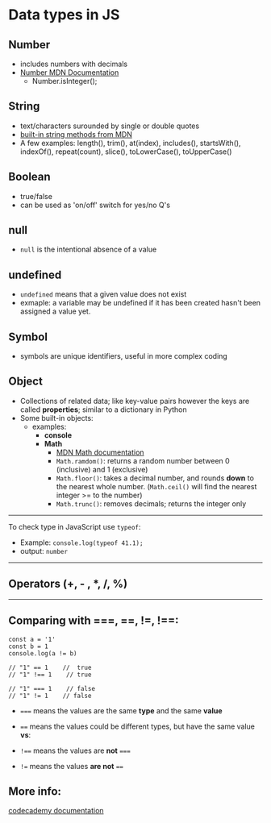 # Data types in JS

## Number
- includes numbers with decimals
- [Number MDN Documentation](https://developer.mozilla.org/en-US/docs/Web/JavaScript/Reference/Global_Objects/Number)
  - Number.isInteger();
## String
- text/characters surounded by single or double quotes
- [built-in string methods from MDN](https://developer.mozilla.org/en-US/docs/web/javascript/reference/global_objects/string)
- A few examples: length(), trim(), at(index), includes(), startsWith(), indexOf(), repeat(count), slice(), toLowerCase(), toUpperCase()

## Boolean
- true/false
- can be used as 'on/off' switch for yes/no Q's

## null
- `null` is the intentional absence of a value
## undefined
- `undefined` means that a given value does not exist 
- exmaple: a variable may be undefined if it has been created hasn't been assigned a value yet.
  
## Symbol
- symbols are unique identifiers, useful in more complex coding
  
## Object
- Collections of related data; like key-value pairs however the keys are called **properties**; similar to a dictionary in Python
- Some built-in objects:
  - examples: 
    - **console**
    - **Math**
      - [MDN Math documentation](https://developer.mozilla.org/en-US/docs/Web/JavaScript/Reference/Global_Objects/Math)
      - `Math.ramdom()`: returns a random number between 0 (inclusive) and 1 (exclusive)
      - `Math.floor()`: takes a decimal number, and rounds **down** to the nearest whole number. (`Math.ceil()` will find the nearest integer >= to the number)
      - `Math.trunc()`: removes decimals; returns the integer only
---
To check type in JavaScript use `typeof`:
- Example: `console.log(typeof 41.1);`
- output: `number`
---
## Operators (+, - , *, /, %)

---
## Comparing with ===, ==, !=, !==:
```
const a = '1'
const b = 1
console.log(a != b)

// "1" == 1    //  true
// "1" !== 1    // true

// "1" === 1    // false
// "1" != 1    // false
```
- `===` means the values are the same **type** and the same **value**
- `==` means the values could be different types, but have the same value  
**vs**:

- `!==` means the values are **not** `===`
- `!=` means the values **are not** `==` 
  
## More info:
[codecademy documentation](https://www.codecademy.com/resources/docs/javascript)